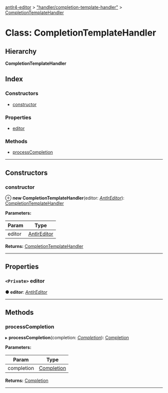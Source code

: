 [antlr4-editor](../README.md) > ["handler/completion-template-handler"](../modules/_handler_completion_template_handler_.md) > [CompletionTemplateHandler](../classes/_handler_completion_template_handler_.completiontemplatehandler.md)

# Class: CompletionTemplateHandler

## Hierarchy

**CompletionTemplateHandler**

## Index

### Constructors

* [constructor](_handler_completion_template_handler_.completiontemplatehandler.md#constructor)

### Properties

* [editor](_handler_completion_template_handler_.completiontemplatehandler.md#editor)

### Methods

* [processCompletion](_handler_completion_template_handler_.completiontemplatehandler.md#processcompletion)

---

## Constructors

<a id="constructor"></a>

###  constructor

⊕ **new CompletionTemplateHandler**(editor: *[AntlrEditor](../interfaces/_editor_antlr_editor_.antlreditor.md)*): [CompletionTemplateHandler](_handler_completion_template_handler_.completiontemplatehandler.md)

**Parameters:**

| Param | Type |
| ------ | ------ |
| editor | [AntlrEditor](../interfaces/_editor_antlr_editor_.antlreditor.md) |

**Returns:** [CompletionTemplateHandler](_handler_completion_template_handler_.completiontemplatehandler.md)

___

## Properties

<a id="editor"></a>

### `<Private>` editor

**● editor**: *[AntlrEditor](../interfaces/_editor_antlr_editor_.antlreditor.md)*

___

## Methods

<a id="processcompletion"></a>

###  processCompletion

▸ **processCompletion**(completion: *[Completion](../interfaces/_completion_completion_.completion.md)*): [Completion](../interfaces/_completion_completion_.completion.md)

**Parameters:**

| Param | Type |
| ------ | ------ |
| completion | [Completion](../interfaces/_completion_completion_.completion.md) |

**Returns:** [Completion](../interfaces/_completion_completion_.completion.md)

___

